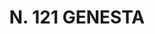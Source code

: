 ---
title: "N. 121 GENESTA"
plant-name: "N. 121"
plant-number: "121"
plant-xml: "/assets/xml/plant121.xml"
plant-img1: "/assets/img/plant121_verso.jpg"
plant-img2: "/assets/img/plant121.jpg"
plant-title: "N. 121 GENESTA"
plant-taxon-link: "http://www.worldfloraonline.org/taxon/wfo-0000213405 http://www.worldfloraonline.org/taxon/wfo-0000213761"
plant-taxon-content: "[I. Spartium Junceum L.] [II. Genista radiata Scop.]"
layout: single-xml
---
